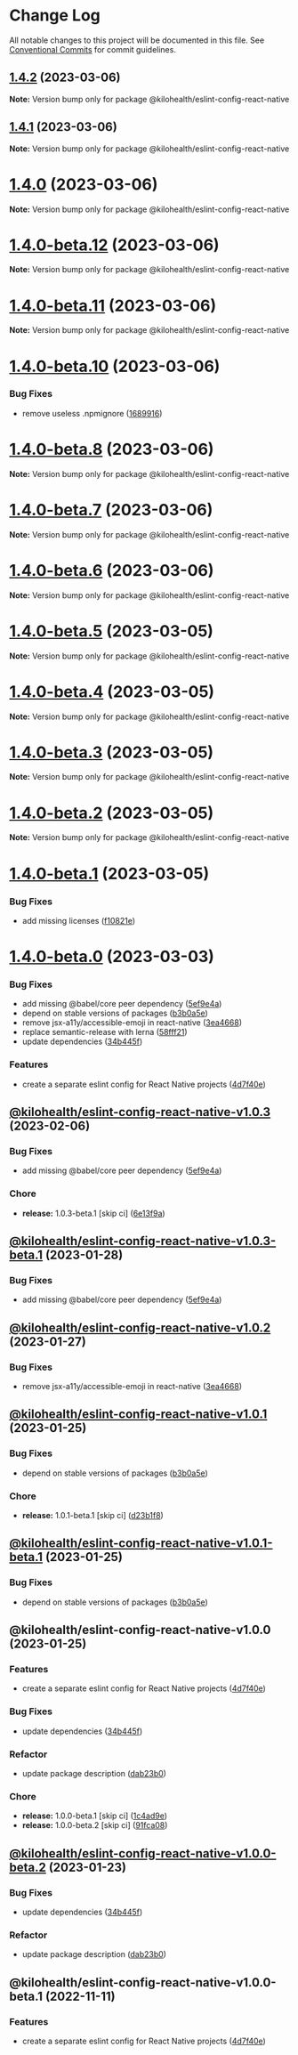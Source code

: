 # Change Log

All notable changes to this project will be documented in this file.
See [Conventional Commits](https://conventionalcommits.org) for commit guidelines.

## [1.4.2](https://github.com/kilohealth/eslint-config/compare/@kilohealth/eslint-config-react-native@1.4.1...@kilohealth/eslint-config-react-native@1.4.2) (2023-03-06)

**Note:** Version bump only for package @kilohealth/eslint-config-react-native

## [1.4.1](https://github.com/kilohealth/eslint-config/compare/@kilohealth/eslint-config-react-native@1.4.0...@kilohealth/eslint-config-react-native@1.4.1) (2023-03-06)

**Note:** Version bump only for package @kilohealth/eslint-config-react-native

# [1.4.0](https://github.com/kilohealth/eslint-config/compare/@kilohealth/eslint-config-react-native@1.4.0-beta.12...@kilohealth/eslint-config-react-native@1.4.0) (2023-03-06)

**Note:** Version bump only for package @kilohealth/eslint-config-react-native

# [1.4.0-beta.12](https://github.com/kilohealth/eslint-config/compare/@kilohealth/eslint-config-react-native@1.4.0-beta.11...@kilohealth/eslint-config-react-native@1.4.0-beta.12) (2023-03-06)

**Note:** Version bump only for package @kilohealth/eslint-config-react-native

# [1.4.0-beta.11](https://github.com/kilohealth/eslint-config/compare/@kilohealth/eslint-config-react-native@1.4.0-beta.10...@kilohealth/eslint-config-react-native@1.4.0-beta.11) (2023-03-06)

**Note:** Version bump only for package @kilohealth/eslint-config-react-native

# [1.4.0-beta.10](https://github.com/kilohealth/eslint-config/compare/@kilohealth/eslint-config-react-native@1.4.0-beta.9...@kilohealth/eslint-config-react-native@1.4.0-beta.10) (2023-03-06)

### Bug Fixes

- remove useless .npmignore ([1689916](https://github.com/kilohealth/eslint-config/commit/168991602a99967c54fa2ddacecea571737ba180))

# [1.4.0-beta.8](https://github.com/kilohealth/eslint-config/compare/v1.4.0-beta.7...v1.4.0-beta.8) (2023-03-06)

**Note:** Version bump only for package @kilohealth/eslint-config-react-native

# [1.4.0-beta.7](https://github.com/kilohealth/eslint-config/compare/v1.4.0-beta.6...v1.4.0-beta.7) (2023-03-06)

**Note:** Version bump only for package @kilohealth/eslint-config-react-native

# [1.4.0-beta.6](https://github.com/kilohealth/eslint-config/compare/v1.4.0-beta.5...v1.4.0-beta.6) (2023-03-06)

**Note:** Version bump only for package @kilohealth/eslint-config-react-native

# [1.4.0-beta.5](https://github.com/kilohealth/eslint-config/compare/v1.4.0-beta.4...v1.4.0-beta.5) (2023-03-05)

**Note:** Version bump only for package @kilohealth/eslint-config-react-native

# [1.4.0-beta.4](https://github.com/kilohealth/eslint-config/compare/v1.4.0-beta.3...v1.4.0-beta.4) (2023-03-05)

**Note:** Version bump only for package @kilohealth/eslint-config-react-native

# [1.4.0-beta.3](https://github.com/kilohealth/eslint-config/compare/v1.4.0-beta.2...v1.4.0-beta.3) (2023-03-05)

**Note:** Version bump only for package @kilohealth/eslint-config-react-native

# [1.4.0-beta.2](https://github.com/kilohealth/eslint-config/compare/v1.4.0-beta.1...v1.4.0-beta.2) (2023-03-05)

**Note:** Version bump only for package @kilohealth/eslint-config-react-native

# [1.4.0-beta.1](https://github.com/kilohealth/eslint-config/compare/v1.4.0-beta.0...v1.4.0-beta.1) (2023-03-05)

### Bug Fixes

- add missing licenses ([f10821e](https://github.com/kilohealth/eslint-config/commit/f10821e57be5f959b2f755b8f1c1180798680e07))

# [1.4.0-beta.0](https://github.com/kilohealth/eslint-config/compare/v1.0.0...v1.4.0-beta.0) (2023-03-03)

### Bug Fixes

- add missing @babel/core peer dependency ([5ef9e4a](https://github.com/kilohealth/eslint-config/commit/5ef9e4abf7b68882a3deddbec98f3e908d0813f1))
- depend on stable versions of packages ([b3b0a5e](https://github.com/kilohealth/eslint-config/commit/b3b0a5ef732ca06769660ff92cefcea57d15040a))
- remove jsx-a11y/accessible-emoji in react-native ([3ea4668](https://github.com/kilohealth/eslint-config/commit/3ea466885eda2de66fdd3eba8d75d78685ceab0f))
- replace semantic-release with lerna ([58fff21](https://github.com/kilohealth/eslint-config/commit/58fff21e51f04822bba62cb7ca5e57a7a7541ce0))
- update dependencies ([34b445f](https://github.com/kilohealth/eslint-config/commit/34b445f8f970592d9ca0b5e4c14fab0465792e58))

### Features

- create a separate eslint config for React Native projects ([4d7f40e](https://github.com/kilohealth/eslint-config/commit/4d7f40ef1eb2e479ac4af362a0ed8cf3c238723d))

## [@kilohealth/eslint-config-react-native-v1.0.3](https://github.com/kilohealth/eslint-config/compare/@kilohealth/eslint-config-react-native-v1.0.2...@kilohealth/eslint-config-react-native-v1.0.3) (2023-02-06)

### Bug Fixes

- add missing @babel/core peer dependency ([5ef9e4a](https://github.com/kilohealth/eslint-config/commit/5ef9e4abf7b68882a3deddbec98f3e908d0813f1))

### Chore

- **release:** 1.0.3-beta.1 [skip ci] ([6e13f9a](https://github.com/kilohealth/eslint-config/commit/6e13f9af9edd9b9a4fb7f4ef80c17ce0b3575821))

## [@kilohealth/eslint-config-react-native-v1.0.3-beta.1](https://github.com/kilohealth/eslint-config/compare/@kilohealth/eslint-config-react-native-v1.0.2...@kilohealth/eslint-config-react-native-v1.0.3-beta.1) (2023-01-28)

### Bug Fixes

- add missing @babel/core peer dependency ([5ef9e4a](https://github.com/kilohealth/eslint-config/commit/5ef9e4abf7b68882a3deddbec98f3e908d0813f1))

## [@kilohealth/eslint-config-react-native-v1.0.2](https://github.com/kilohealth/eslint-config/compare/@kilohealth/eslint-config-react-native-v1.0.1...@kilohealth/eslint-config-react-native-v1.0.2) (2023-01-27)

### Bug Fixes

- remove jsx-a11y/accessible-emoji in react-native ([3ea4668](https://github.com/kilohealth/eslint-config/commit/3ea466885eda2de66fdd3eba8d75d78685ceab0f))

## [@kilohealth/eslint-config-react-native-v1.0.1](https://github.com/kilohealth/eslint-config/compare/@kilohealth/eslint-config-react-native-v1.0.0...@kilohealth/eslint-config-react-native-v1.0.1) (2023-01-25)

### Bug Fixes

- depend on stable versions of packages ([b3b0a5e](https://github.com/kilohealth/eslint-config/commit/b3b0a5ef732ca06769660ff92cefcea57d15040a))

### Chore

- **release:** 1.0.1-beta.1 [skip ci] ([d23b1f8](https://github.com/kilohealth/eslint-config/commit/d23b1f896a09554ad8c0afd1a52e30b97246bd24))

## [@kilohealth/eslint-config-react-native-v1.0.1-beta.1](https://github.com/kilohealth/eslint-config/compare/@kilohealth/eslint-config-react-native-v1.0.0...@kilohealth/eslint-config-react-native-v1.0.1-beta.1) (2023-01-25)

### Bug Fixes

- depend on stable versions of packages ([b3b0a5e](https://github.com/kilohealth/eslint-config/commit/b3b0a5ef732ca06769660ff92cefcea57d15040a))

## @kilohealth/eslint-config-react-native-v1.0.0 (2023-01-25)

### Features

- create a separate eslint config for React Native projects ([4d7f40e](https://github.com/kilohealth/eslint-config/commit/4d7f40ef1eb2e479ac4af362a0ed8cf3c238723d))

### Bug Fixes

- update dependencies ([34b445f](https://github.com/kilohealth/eslint-config/commit/34b445f8f970592d9ca0b5e4c14fab0465792e58))

### Refactor

- update package description ([dab23b0](https://github.com/kilohealth/eslint-config/commit/dab23b03806251197d8c3ce55781ac8a5a0d1945))

### Chore

- **release:** 1.0.0-beta.1 [skip ci] ([1c4ad9e](https://github.com/kilohealth/eslint-config/commit/1c4ad9ef2b85312725a358c3719250f3e072e5aa))
- **release:** 1.0.0-beta.2 [skip ci] ([91fca08](https://github.com/kilohealth/eslint-config/commit/91fca08892ae21568a1b1478b110efb8eaa8098e))

## [@kilohealth/eslint-config-react-native-v1.0.0-beta.2](https://github.com/kilohealth/eslint-config/compare/@kilohealth/eslint-config-react-native-v1.0.0-beta.1...@kilohealth/eslint-config-react-native-v1.0.0-beta.2) (2023-01-23)

### Bug Fixes

- update dependencies ([34b445f](https://github.com/kilohealth/eslint-config/commit/34b445f8f970592d9ca0b5e4c14fab0465792e58))

### Refactor

- update package description ([dab23b0](https://github.com/kilohealth/eslint-config/commit/dab23b03806251197d8c3ce55781ac8a5a0d1945))

## @kilohealth/eslint-config-react-native-v1.0.0-beta.1 (2022-11-11)

### Features

- create a separate eslint config for React Native projects ([4d7f40e](https://github.com/kilohealth/eslint-config/commit/4d7f40ef1eb2e479ac4af362a0ed8cf3c238723d))
